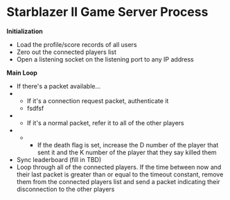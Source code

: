 # Starblazer II Game Server Process
**Initialization**
- Load the profile/score records of all users
- Zero out the connected players list
- Open a listening socket on the listening port to any IP address 

**Main Loop**
- If there's a packet available...
- - If it's a connection request packet, authenticate it
  - fsdfsf
- - If it's a normal packet, refer it to all of the other players
- - - If the death flag is set, increase the D number of the player that sent it and the K number of the player that they say killed them
- Sync leaderboard (fill in TBD)
- Loop through all of the connected players. If the time between now and their last packet is greater than or equal to the timeout constant, remove them from the connected players list and send a packet indicating their disconnection to the other players
